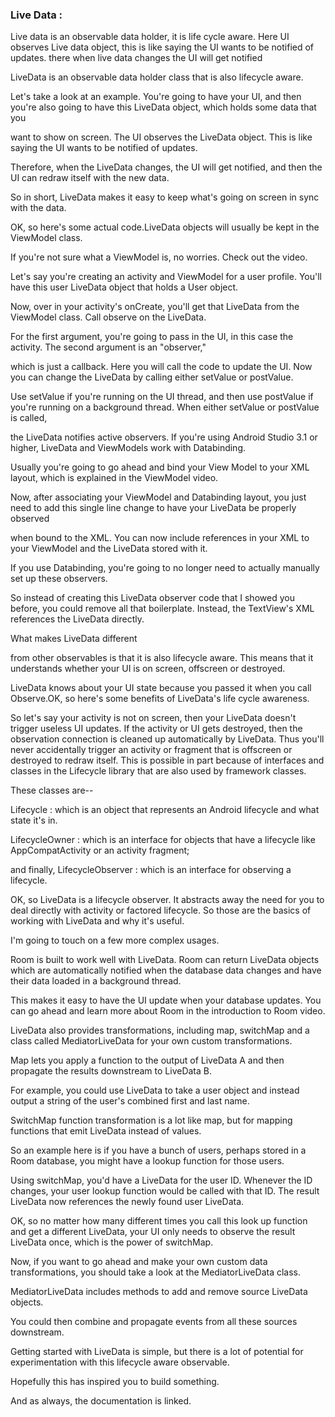 ### Live Data :
Live data is an observable data holder, it is life cycle aware. Here UI observes Live data object,
this is like saying the UI wants to be notified of updates. there when live data changes the UI will get notified


LiveData is an observable data holder class that is also lifecycle aware.

Let's take a look at an example. You're going to have your UI, and then you're also going to have this LiveData object, which holds some data that you

want to show on screen. The UI observes the LiveData object. This is like saying the UI wants to be notified of updates. 

Therefore, when the LiveData changes, the UI will get notified, and then the UI can redraw itself with the new data.

So in short, LiveData makes it easy to keep what's going on screen in sync with the data.

OK, so here's some actual code.LiveData objects will usually be kept in the ViewModel class.

If you're not sure what a ViewModel is, no worries. Check out the video.

Let's say you're creating an activity and ViewModel for a user profile. You'll have this user LiveData object that holds a User object.

Now, over in your activity's onCreate, you'll get that LiveData from the ViewModel class. Call observe on the LiveData.

For the first argument, you're going to pass in the UI, in this case the activity. The second argument is an "observer,"

which is just a callback. Here you will call the code to update the UI. Now you can change the LiveData by calling either setValue or postValue.

Use setValue if you're running on the UI thread, and then use postValue if you're running on a background thread. When either setValue or postValue is called,

the LiveData notifies active observers. If you're using Android Studio 3.1 or higher, LiveData and ViewModels work with Databinding.

Usually you're going to go ahead and bind your View Model to your XML layout, which is explained in the ViewModel video.

Now, after associating your ViewModel and Databinding layout, you just need to add this single line change to have your LiveData be properly observed

when bound to the XML. You can now include references in your XML to your ViewModel and the LiveData stored with it.

If you use Databinding, you're going to no longer need to actually manually set up these observers.

So instead of creating this LiveData observer code that I showed you before, you could remove all that boilerplate. Instead, the TextView's
XML references the LiveData directly.

What makes LiveData different

from other observables is that it is also lifecycle aware. This means that it understands whether your UI is on screen, offscreen or destroyed.

LiveData knows about your UI state because you passed it when you call Observe.OK, so here's some benefits of LiveData's life cycle awareness.

So let's say your activity is not on screen, then your LiveData doesn't trigger useless UI updates. If the activity or UI gets destroyed,
then the observation connection is cleaned up automatically by LiveData. Thus you'll never accidentally trigger an activity or fragment that is offscreen or destroyed
to redraw itself. This is possible in part because of interfaces and classes in the Lifecycle library that are also used by framework classes.

These classes are--

Lifecycle : 
which is an object that represents an Android lifecycle and what state it's in. 

LifecycleOwner :  which is an interface for objects that have a lifecycle like AppCompatActivity or an activity fragment; 

and finally, LifecycleObserver : which is an interface for observing a lifecycle. 

OK, so LiveData is a lifecycle observer. It abstracts away the need for you to deal directly with activity or factored lifecycle.
So those are the basics of working with LiveData and why it's useful.

I'm going to touch on a few more complex usages.

Room is built to work well with LiveData. Room can return LiveData objects which are automatically notified when the database data changes and have their data
loaded in a background thread.

This makes it easy to have the UI update when your database updates. You can go ahead and learn more about Room in the introduction to Room video.

LiveData also provides transformations, including map, switchMap and a class called MediatorLiveData for your own custom transformations.

Map lets you apply a function to the output of LiveData A and then propagate the results downstream to LiveData B.

For example, you could use LiveData to take a user object and instead output a string of the user's combined first and last name.

SwitchMap function transformation is a lot like map, but for mapping functions that emit LiveData instead of values.

So an example here is if you have a bunch of users, perhaps stored in a Room database, you might have a lookup function for those users.

Using switchMap, you'd have a LiveData for the user ID. Whenever the ID changes, your user lookup function would be called with that ID.
The result LiveData now references the newly found user LiveData.

OK, so no matter how many different times you call this look up function and get a different LiveData, your UI only needs to observe
the result LiveData once, which is the power of switchMap.

Now, if you want to go ahead and make your own custom data transformations, you should take a look at the MediatorLiveData class.

MediatorLiveData includes methods to add and remove source LiveData objects.

You could then combine and propagate events from all these sources downstream.

Getting started with LiveData is simple, but there is a lot of potential for experimentation with this lifecycle aware observable.

Hopefully this has inspired you to build something.

And as always, the documentation is linked.

